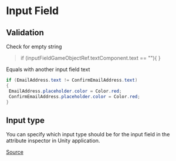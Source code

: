 # Input Field

## Validation

Check for empty string

> if \(inputFieldGameObjectRef.textComponent.text == ""\){ }

Equals with another input field text

```csharp
if (EmailAddress.text != ConfirmEmailAddress.text)
{
 EmailAddress.placeholder.color = Color.red;
 ConfirmEmailAddress.placeholder.color = Color.red;
}
```

## Input type

You can specify which input type should be for the input field in the attribute inspector in Unity application.

[Source](https://docs.unity3d.com/560/Documentation/Manual/script-InputField.html)

